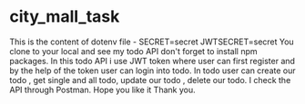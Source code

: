 # city_mall_task
This is the content of dotenv file -
SECRET=secret
JWTSECRET=secret
You clone to your local and see my todo API don't forget to install npm packages.
In this todo API i use JWT token where user can first register and by the help of the token user can login into todo.
In todo user can create our todo , get single and all todo, update our todo , delete our todo.
I check the API through Postman. Hope you like it Thank you.
